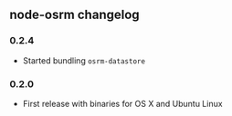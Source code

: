 ## node-osrm changelog

### 0.2.4

 - Started bundling `osrm-datastore`

### 0.2.0

 - First release with binaries for OS X and Ubuntu Linux